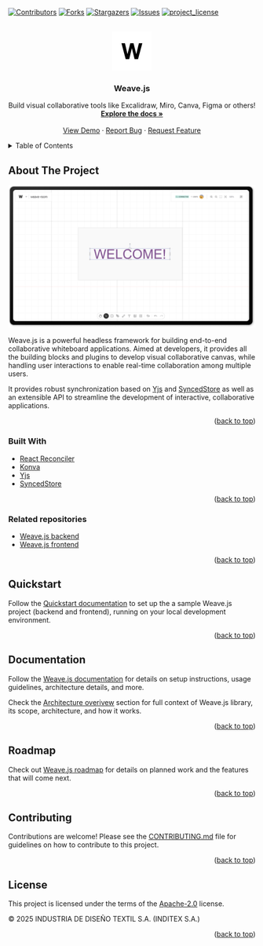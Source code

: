 <!--
SPDX-FileCopyrightText: 2025 2025 INDUSTRIA DE DISEÑO TEXTIL S.A. (INDITEX S.A.)

SPDX-License-Identifier: Apache-2.0
-->

<!-- Improved compatibility of back to top link: See: https://github.com/othneildrew/Best-README-Template/pull/73 -->

<a id="readme-top"></a>

<!-- PROJECT SHIELDS -->

[![Contributors][contributors-shield]][contributors-url]
[![Forks][forks-shield]][forks-url]
[![Stargazers][stars-shield]][stars-url]
[![Issues][issues-shield]][issues-url]
[![project_license][license-shield]][license-url]

<!-- PROJECT LOGO -->
<br />
<div align="center">
  <a href="https://github.com/InditexTech/weavejs">
    <img src="images/logo.png" alt="Logo" width="80" height="80">
  </a>

<h3 align="center">Weave.js</h3>

  <p align="center">
    Build visual collaborative tools like Excalidraw, Miro, Canva, Figma or others!
    <br />
    <a href="https://stunning-enigma-169l5kv.pages.github.io/docs/main"><strong>Explore the docs »</strong></a>
    <br />
    <br />
    <a href="https://weavejs.cloud.inditex.com/">View Demo</a>
    &middot;
    <a href="https://github.com/InditexTech/weavejs/issues/new?labels=bug&template=bug-report.md">Report Bug</a>
    &middot;
    <a href="https://github.com/InditexTech/weavejs/issues/new?labels=enhancement&template=feature-request.md">Request Feature</a>
  </p>
</div>

<!-- TABLE OF CONTENTS -->
<details>
  <summary>Table of Contents</summary>
  <ol>
    <li>
      <a href="#about-the-project">About The Project</a>
      <ul>
        <li><a href="#built-with">Built With</a></li>
        <li><a href="#related-repositories">Related repositories</a></li>
      </ul>
    </li>
    <li><a href="#quickstart">Quickstart</a></li>
    <li>
      <a href="#development">Development</a>
      <ul>
        <li><a href="#pre-requisites">Prerequisites</a></li>
        <li><a href="#way-of-work">Way of Work</a></li>
      </ul>
    </li>
    <li><a href="#documentation">Documentation</a></li>
    <li><a href="#roadmap">Roadmap</a></li>
    <li><a href="#contributing">Contributing</a></li>
    <li><a href="#license">License</a></li>
    <li><a href="#contact">Contact</a></li>
  </ol>
</details>

<!-- ABOUT THE PROJECT -->

## About The Project

[![Weave.js Screen Shot][product-screenshot]](images/screenshot.png)

Weave.js is a powerful headless framework for building end-to-end collaborative whiteboard applications. Aimed at developers, it provides all the building blocks and plugins to develop visual collaborative canvas, while handling user interactions to enable real-time collaboration among multiple users.

It provides robust synchronization based on [Yjs](https://yjs.dev/) and [SyncedStore](https://syncedstore.org/docs/) as well as an extensible API to streamline the development of interactive, collaborative applications.

<p align="right">(<a href="#readme-top">back to top</a>)</p>

### Built With

- [React Reconciler][ReactReconciler-url]
- [Konva](https://konvajs.org/)
- [Yjs](https://yjs.dev/)
- [SyncedStore](https://syncedstore.org/docs/)

<p align="right">(<a href="#readme-top">back to top</a>)</p>

### Related repositories

- [Weave.js backend](https://github.com/InditexTech/weavejs-backend)
- [Weave.js frontend](https://github.com/InditexTech/weavejs-frontend)

<p align="right">(<a href="#readme-top">back to top</a>)</p>

<!-- GETTING STARTED -->

## Quickstart

Follow the [Quickstart documentation][docs-quick-start-url] to set up the a sample Weave.js project (backend and frontend), running on your local development environment.

<p align="right">(<a href="#readme-top">back to top</a>)</p>

<!-- DOCUMENTATION -->

## Documentation

Follow the [Weave.js documentation][docs-url] for details on setup instructions, usage guidelines, architecture details, and more.

Check the [Architecture overivew][docs-architecture] section for full context of Weave.js library, its scope, architecture, and how it works.

<p align="right">(<a href="#readme-top">back to top</a>)</p>

<!-- ROADMAP -->

## Roadmap

Check out [Weave.js roadmap][docs-roadmap-url] for details on planned work and the features that will come next.

<p align="right">(<a href="#readme-top">back to top</a>)</p>

<!-- CONTRIBUTING -->

## Contributing

Contributions are welcome! Please see the [CONTRIBUTING.md](CONTRIBUTING.md) file for guidelines on how to contribute to this project.

<p align="right">(<a href="#readme-top">back to top</a>)</p>

<!-- ### Top contributors:

<a href="https://github.com/InditexTech/weavejs/graphs/contributors">
  <img src="https://contrib.rocks/image?repo=InditexTech/weavejs" alt="contrib.rocks image" />
</a> -->

<!-- LICENSE -->

## License

This project is licensed under the terms of the [Apache-2.0](LICENSE) license.

© 2025 INDUSTRIA DE DISEÑO TEXTIL S.A. (INDITEX S.A.)

<p align="right">(<a href="#readme-top">back to top</a>)</p>

<!-- CONTACT -->

<!-- ## Contact

Jesus Manuel Piñeiro Cid - jesusmpc@inditex.com

Project Link: [https://github.com/InditexTech/weavejs](https://github.com/InditexTech/weavejs)

<p align="right">(<a href="#readme-top">back to top</a>)</p> -->

<!-- MARKDOWN LINKS & IMAGES -->
<!-- https://www.markdownguide.org/basic-syntax/#reference-style-links -->

[contributors-shield]: https://img.shields.io/github/contributors/InditexTech/weavejs.svg?style=for-the-badge
[contributors-url]: https://github.com/InditexTech/weavejs/graphs/contributors
[forks-shield]: https://img.shields.io/github/forks/InditexTech/weavejs.svg?style=for-the-badge
[forks-url]: https://github.com/InditexTech/weavejs/network/members
[stars-shield]: https://img.shields.io/github/stars/InditexTech/weavejs.svg?style=for-the-badge
[stars-url]: https://github.com/InditexTech/weavejs/stargazers
[issues-shield]: https://img.shields.io/github/issues/InditexTech/weavejs.svg?style=for-the-badge
[docs-url]: https://stunning-enigma-169l5kv.pages.github.io
[docs-architecture]: https://stunning-enigma-169l5kv.pages.github.io/docs/main/architecture
[docs-quick-start-url]: https://stunning-enigma-169l5kv.pages.github.io/docs/main/quickstart
[docs-roadmap-url]: https://stunning-enigma-169l5kv.pages.github.io/docs/main/roadmap
[issues-url]: https://github.com/InditexTech/weavejs/issues
[license-shield]: https://img.shields.io/github/license/InditexTech/weavejs.svg?style=for-the-badge
[license-url]: https://github.com/InditexTech/weavejs/blob/master/LICENSE.txt
[product-screenshot]: images/screenshot.png
[Konva-url]: https://github.com/konvajs/konva
[Yjs-url]: https://github.com/yjs/yjs
[SyncedStore-url]: https://github.com/yousefed/SyncedStore
[ReactReconciler-url]: https://github.com/facebook/react/tree/main/packages/react-reconciler
